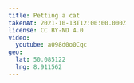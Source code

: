 ```yaml
---
title: Petting a cat
takenAt: 2021-10-13T12:00:00.000Z
license: CC BY-ND 4.0
video:
  youtube: a098d0o0Cqc
geo:
  lat: 50.085122
  lng: 8.911562
---
```

